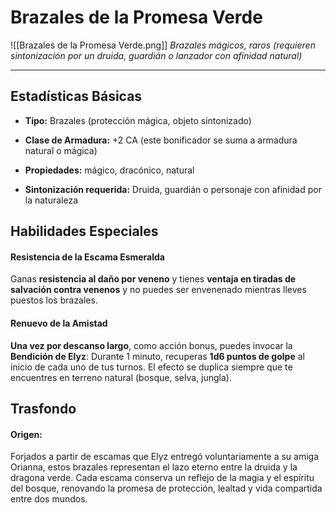 # **Brazales de la Promesa Verde**

![[Brazales de la Promesa Verde.png]]
_Brazales mágicos, raros (requieren sintonización por un druida, guardián o lanzador con afinidad natural)_

---

## Estadísticas Básicas

- **Tipo:** Brazales (protección mágica, objeto sintonizado)
    
- **Clase de Armadura:** +2 CA (este bonificador se suma a armadura natural o mágica)
    
- **Propiedades:** mágico, dracónico, natural
    
- **Sintonización requerida:** Druida, guardián o personaje con afinidad por la naturaleza

## Habilidades Especiales

#### Resistencia de la Escama Esmeralda

 Ganas **resistencia al daño por veneno** y tienes **ventaja en tiradas de salvación contra venenos** y no puedes ser envenenado mientras lleves puestos los brazales.

#### Renuevo de la Amistad

**Una vez por descanso largo**, como acción bonus, puedes invocar la **Bendición de Elyz**: Durante 1 minuto, recuperas **1d6 puntos de golpe** al inicio de cada uno de tus turnos. El efecto se duplica  siempre que te encuentres en terreno natural (bosque, selva, jungla).

## Trasfondo

#### Origen:
Forjados a partir de escamas que Elyz entregó voluntariamente a su amiga Orianna, estos brazales representan el lazo eterno entre la druida y la dragona verde. Cada escama conserva un reflejo de la magia y el espíritu del bosque, renovando la promesa de protección, lealtad y vida compartida entre dos mundos.